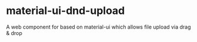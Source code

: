 # material-ui-dnd-upload
A web component for based on material-ui which allows file upload via drag &amp; drop
